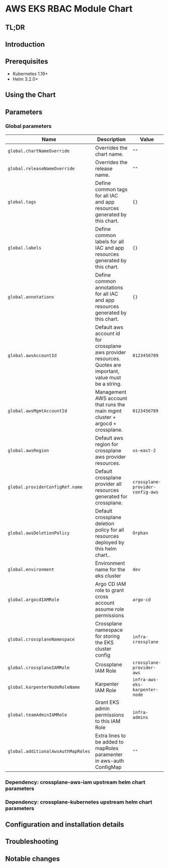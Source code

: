 # AWS EKS RBAC Module Chart

## TL;DR

## Introduction

## Prerequisites

- Kubernetes 1.19+
- Helm 3.2.0+

## Using the Chart

## Parameters

### Global parameters

| Name                               | Description                                                                                                 | Value                            |
| ---------------------------------- | ----------------------------------------------------------------------------------------------------------- | -------------------------------- |
| `global.chartNameOverride`         | Overrides the chart name.                                                                                   | `""`                             |
| `global.releaseNameOverride`       | Overrides the release name.                                                                                 | `""`                             |
| `global.tags`                      | Define common tags for all IAC and app resources generated by this chart.                                   | `{}`                             |
| `global.labels`                    | Define common labels for all IAC and app resources generated by this chart.                                 | `{}`                             |
| `global.annotations`               | Define common annotations for all IAC and app resources generated by this chart.                            | `{}`                             |
| `global.awsAccountId`              | Default aws account id for crossplane aws provider resources. Quotes are important, value must be a string. | `0123456789`                     |
| `global.awsMgmtAccountId`          | Management AWS account that runs the main mgmt cluster + argocd + crossplane.                               | `0123456789`                     |
| `global.awsRegion`                 | Default aws region for crossplane aws provider resources.                                                   | `us-east-2`                      |
| `global.providerConfigRef.name`    | Default crossplane provider all resources generated for crossplane.                                         | `crossplane-provider-config-aws` |
| `global.awsDeletionPolicy`         | Default crossplane deletion policy for all resources deployed by this helm chart..                          | `Orphan`                         |
| `global.environment`               | Environment name for the eks cluster                                                                        | `dev`                            |
| `global.argocdIAMRole`             | Argo CD IAM role to grant cross account assume role permissions                                             | `argo-cd`                        |
| `global.crossplaneNamespace`       | Crossplane namespace for storing the EKS cluster config                                                     | `infra-crossplane`               |
| `global.crossplaneIAMRole`         | Crossplane IAM Role                                                                                         | `crossplane-provider-aws`        |
| `global.karpenterNodeRoleName`     | Karpenter IAM Role                                                                                          | `infra-aws-eks-karpenter-node`   |
| `global.teamAdminIAMRole`          | Grant EKS admin permissions to this IAM Role                                                                | `infra-admins`                   |
| `global.additionalAwsAuthMapRoles` | Extra lines to be added to mapRoles paramenter in aws-auth ConfigMap                                        | `""`                             |

### Dependency: crossplane-aws-iam upstream helm chart parameters


### Dependency: crossplane-kubernetes upstream helm chart parameters



















## Configuration and installation details


## Troubleshooting


## Notable changes

